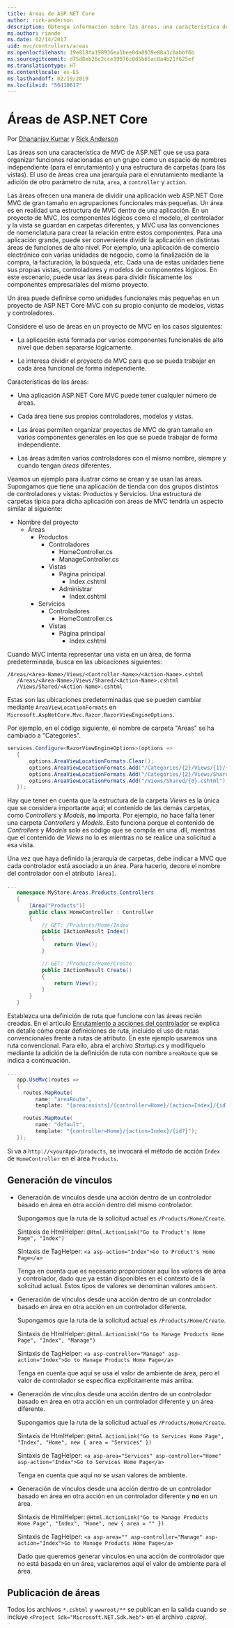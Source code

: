 ```yaml
---
title: Áreas de ASP.NET Core
author: rick-anderson
description: Obtenga información sobre las áreas, una característica de ASP.NET MVC que se usa para organizar funciones relacionadas en un grupo como un espacio de nombres independiente (para el enrutamiento) y una estructura de carpetas (para las vistas).
ms.author: riande
ms.date: 02/14/2017
uid: mvc/controllers/areas
ms.openlocfilehash: 19e818fa198936ea1bee0da8039e88a3c0abbf6b
ms.sourcegitcommit: d75d8eb26c2cce19876c8d5b65ac8a4b21f625ef
ms.translationtype: HT
ms.contentlocale: es-ES
ms.lasthandoff: 02/19/2019
ms.locfileid: "56410617"
---
```

# <a name="areas-in-aspnet-core"></a>Áreas de ASP.NET Core

Por [Dhananjay Kumar](https://twitter.com/debug_mode) y [Rick Anderson](https://twitter.com/RickAndMSFT)

Las áreas son una característica de MVC de ASP.NET que se usa para organizar funciones relacionadas en un grupo como un espacio de nombres independiente (para el enrutamiento) y una estructura de carpetas (para las vistas). El uso de áreas crea una jerarquía para el enrutamiento mediante la adición de otro parámetro de ruta, `area`, a `controller` y `action`.

Las áreas ofrecen una manera de dividir una aplicación web ASP.NET Core MVC de gran tamaño en agrupaciones funcionales más pequeñas. Un área es en realidad una estructura de MVC dentro de una aplicación. En un proyecto de MVC, los componentes lógicos como el modelo, el controlador y la vista se guardan en carpetas diferentes, y MVC usa las convenciones de nomenclatura para crear la relación entre estos componentes. Para una aplicación grande, puede ser conveniente dividir la aplicación en distintas áreas de funciones de alto nivel. Por ejemplo, una aplicación de comercio electrónico con varias unidades de negocio, como la finalización de la compra, la facturación, la búsqueda, etc. Cada una de estas unidades tiene sus propias vistas, controladores y modelos de componentes lógicos. En este escenario, puede usar las áreas para dividir físicamente los componentes empresariales del mismo proyecto.

Un área puede definirse como unidades funcionales más pequeñas en un proyecto de ASP.NET Core MVC con su propio conjunto de modelos, vistas y controladores.

Considere el uso de áreas en un proyecto de MVC en los casos siguientes:

* La aplicación está formada por varios componentes funcionales de alto nivel que deben separarse lógicamente.

* Le interesa dividir el proyecto de MVC para que se pueda trabajar en cada área funcional de forma independiente.

Características de las áreas:

* Una aplicación ASP.NET Core MVC puede tener cualquier número de áreas.

* Cada área tiene sus propios controladores, modelos y vistas.

* Las áreas permiten organizar proyectos de MVC de gran tamaño en varios componentes generales en los que se puede trabajar de forma independiente.

* Las áreas admiten varios controladores con el mismo nombre, siempre y cuando tengan *áreas* diferentes.

Veamos un ejemplo para ilustrar cómo se crean y se usan las áreas. Supongamos que tiene una aplicación de tienda con dos grupos distintos de controladores y vistas: Productos y Servicios. Una estructura de carpetas típica para dicha aplicación con áreas de MVC tendría un aspecto similar al siguiente:

* Nombre del proyecto
  * Áreas
    * Productos
      * Controladores
        * HomeController.cs
        * ManageController.cs
      * Vistas
        * Página principal
          * Index.cshtml
        * Administrar
          * Index.cshtml
    * Servicios
      * Controladores
        * HomeController.cs
      * Vistas
        * Página principal
          * Index.cshtml

Cuando MVC intenta representar una vista en un área, de forma predeterminada, busca en las ubicaciones siguientes:

```text
/Areas/<Area-Name>/Views/<Controller-Name>/<Action-Name>.cshtml
   /Areas/<Area-Name>/Views/Shared/<Action-Name>.cshtml
   /Views/Shared/<Action-Name>.cshtml
   ```

Estas son las ubicaciones predeterminadas que se pueden cambiar mediante `AreaViewLocationFormats` en `Microsoft.AspNetCore.Mvc.Razor.RazorViewEngineOptions`.

Por ejemplo, en el código siguiente, el nombre de carpeta "Areas" se ha cambiado a "Categories".

```csharp
services.Configure<RazorViewEngineOptions>(options =>
   {
       options.AreaViewLocationFormats.Clear();
       options.AreaViewLocationFormats.Add("/Categories/{2}/Views/{1}/{0}.cshtml");
       options.AreaViewLocationFormats.Add("/Categories/{2}/Views/Shared/{0}.cshtml");
       options.AreaViewLocationFormats.Add("/Views/Shared/{0}.cshtml");
   });
   ```

Hay que tener en cuenta que la estructura de la carpeta *Views* es la única que se considera importante aquí; el contenido de las demás carpetas, como *Controllers* y *Models*, **no** importa. Por ejemplo, no hace falta tener una carpeta *Controllers* y *Models*. Esto funciona porque el contenido de *Controllers* y *Models* solo es código que se compila en una .dll, mientras que el contenido de *Views* no lo es mientras no se realice una solicitud a esa vista.

Una vez que haya definido la jerarquía de carpetas, debe indicar a MVC que cada controlador está asociado a un área. Para hacerlo, decore el nombre del controlador con el atributo `[Area]`.

```csharp
...
   namespace MyStore.Areas.Products.Controllers
   {
       [Area("Products")]
       public class HomeController : Controller
       {
           // GET: /Products/Home/Index
           public IActionResult Index()
           {
               return View();
           }

           // GET: /Products/Home/Create
           public IActionResult Create()
           {
               return View();
           }
       }
   }
   ```

Establezca una definición de ruta que funcione con las áreas recién creadas. En el artículo [Enrutamiento a acciones del controlador](routing.md) se explica en detalle cómo crear definiciones de ruta, incluido el uso de rutas convencionales frente a rutas de atributo. En este ejemplo usaremos una ruta convencional. Para ello, abra el archivo *Startup.cs* y modifíquelo mediante la adición de la definición de ruta con nombre `areaRoute` que se indica a continuación.

```csharp
...
   app.UseMvc(routes =>
   {
     routes.MapRoute(
         name: "areaRoute",
         template: "{area:exists}/{controller=Home}/{action=Index}/{id?}");

     routes.MapRoute(
         name: "default",
         template: "{controller=Home}/{action=Index}/{id?}");
   });
   ```

Si va a `http://<yourApp>/products`, se invocará el método de acción `Index` de `HomeController` en el área `Products`.

## <a name="link-generation"></a>Generación de vínculos

* Generación de vínculos desde una acción dentro de un controlador basado en área en otra acción dentro del mismo controlador.

  Supongamos que la ruta de la solicitud actual es `/Products/Home/Create`.

  Sintaxis de HtmlHelper: `@Html.ActionLink("Go to Product's Home Page", "Index")`

  Sintaxis de TagHelper: `<a asp-action="Index">Go to Product's Home Page</a>`

  Tenga en cuenta que es necesario proporcionar aquí los valores de área y controlador, dado que ya están disponibles en el contexto de la solicitud actual. Estos tipos de valores se denominan valores `ambient`.

* Generación de vínculos desde una acción dentro de un controlador basado en área en otra acción en un controlador diferente.

  Supongamos que la ruta de la solicitud actual es `/Products/Home/Create`.

  Sintaxis de HtmlHelper: `@Html.ActionLink("Go to Manage Products Home Page", "Index", "Manage")`

  Sintaxis de TagHelper: `<a asp-controller="Manage" asp-action="Index">Go to Manage Products Home Page</a>`

  Tenga en cuenta que aquí se usa el valor de ambiente de área, pero el valor de controlador se especifica explícitamente más arriba.

* Generación de vínculos desde una acción dentro de un controlador basado en área en otra acción en un controlador diferente y un área diferente.

  Supongamos que la ruta de la solicitud actual es `/Products/Home/Create`.

  Sintaxis de HtmlHelper: `@Html.ActionLink("Go to Services Home Page", "Index", "Home", new { area = "Services" })`

  Sintaxis de TagHelper: `<a asp-area="Services" asp-controller="Home" asp-action="Index">Go to Services Home Page</a>`

  Tenga en cuenta que aquí no se usan valores de ambiente.

* Generación de vínculos desde una acción dentro de un controlador basado en área en otra acción en un controlador diferente y **no** en un área.

  Sintaxis de HtmlHelper: `@Html.ActionLink("Go to Manage Products  Home Page", "Index", "Home", new { area = "" })`

  Sintaxis de TagHelper: `<a asp-area="" asp-controller="Manage" asp-action="Index">Go to Manage Products Home Page</a>`

  Dado que queremos generar vínculos en una acción de controlador que no está basada en un área, vaciaremos aquí el valor de ambiente para el área.

## <a name="publishing-areas"></a>Publicación de áreas

Todos los archivos `*.cshtml` y `wwwroot/**` se publican en la salida cuando se incluye `<Project Sdk="Microsoft.NET.Sdk.Web">` en el archivo *.csproj*.
